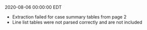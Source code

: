2020-08-06 00:00:00 EDT


- Extraction failed for case summary tables from page 2
- Line list tables were not parsed correctly and are not included
